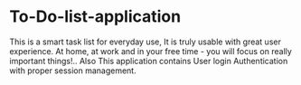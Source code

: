 # To-Do-list-application
This is a smart task list for everyday use, It is truly usable with great user experience. At home, at work and in your free time - you will focus on really important things!.. Also This application contains User login Authentication with proper session management.
